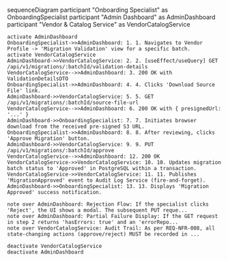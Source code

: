 sequenceDiagram
    participant "Onboarding Specialist" as OnboardingSpecialist
    participant "Admin Dashboard" as AdminDashboard
    participant "Vendor & Catalog Service" as VendorCatalogService

    activate AdminDashboard
    OnboardingSpecialist->>AdminDashboard: 1. 1. Navigates to Vendor Profile -> 'Migration Validation' view for a specific batch.
    activate VendorCatalogService
    AdminDashboard->>VendorCatalogService: 2. 2. [useEffect/useQuery] GET /api/v1/migrations/:batchId/validation-details
    VendorCatalogService-->>AdminDashboard: 3. 200 OK with ValidationDetailsDTO
    OnboardingSpecialist->>AdminDashboard: 4. 4. Clicks 'Download Source File' link.
    AdminDashboard->>VendorCatalogService: 5. 5. GET /api/v1/migrations/:batchId/source-file-url
    VendorCatalogService-->>AdminDashboard: 6. 200 OK with { presignedUrl: '...' }
    AdminDashboard->>OnboardingSpecialist: 7. 7. Initiates browser download from the received pre-signed S3 URL.
    OnboardingSpecialist->>AdminDashboard: 8. 8. After reviewing, clicks 'Approve Migration' button.
    AdminDashboard->>VendorCatalogService: 9. 9. PUT /api/v1/migrations/:batchId/approve
    VendorCatalogService-->>AdminDashboard: 12. 200 OK
    VendorCatalogService->>VendorCatalogService: 10. 10. Updates migration batch status to 'Approved' in PostgreSQL within a transaction.
    VendorCatalogService->>VendorCatalogService: 11. 11. Publishes 'MigrationApproved' event to Audit Log Service (fire-and-forget).
    AdminDashboard->>OnboardingSpecialist: 13. 13. Displays 'Migration Approved' success notification.

    note over AdminDashboard: Rejection Flow: If the specialist clicks 'Reject', the UI shows a modal. The subsequent PUT reque...
    note over AdminDashboard: Partial Failure Display: If the GET request in step 2 returns 'hasErrors: true' and an 'errorRepo...
    note over VendorCatalogService: Audit Trail: As per REQ-NFR-008, all state-changing actions (approve/reject) MUST be recorded in ...

    deactivate VendorCatalogService
    deactivate AdminDashboard
